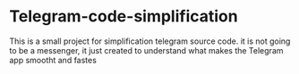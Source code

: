 # Telegram-code-simplification
This is a small project for simplification telegram source code. it is not going to be a messenger, it just created to understand what makes the Telegram app smootht and fastes
